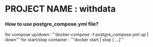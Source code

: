 # PROJECT NAME : withdata

### How to use postgre_compose.yml file?
  
  for compose up/down: 
    '''docker-compose -f postgre_compose.yml up | down'''
  for start/stop container : 
    '''docker start | stop <container id> [ <container id2> <container id3> ...]'''
  

